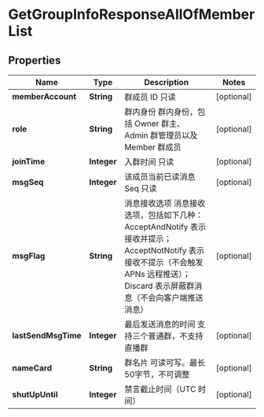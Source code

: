 

# GetGroupInfoResponseAllOfMemberList


## Properties

| Name | Type | Description | Notes |
|------------ | ------------- | ------------- | -------------|
|**memberAccount** | **String** | 群成员 ID 只读 |  [optional] |
|**role** | **String** | 群内身份 群内身份，包括 Owner 群主、Admin 群管理员以及 Member 群成员 |  [optional] |
|**joinTime** | **Integer** | 入群时间 只读 |  [optional] |
|**msgSeq** | **Integer** | 该成员当前已读消息 Seq 只读 |  [optional] |
|**msgFlag** | **String** | 消息接收选项 消息接收选项，包括如下几种：AcceptAndNotify 表示接收并提示；AcceptNotNotify 表示接收不提示（不会触发 APNs 远程推送）；Discard 表示屏蔽群消息（不会向客户端推送消息） |  [optional] |
|**lastSendMsgTime** | **Integer** | 最后发送消息的时间 支持三个普通群，不支持直播群 |  [optional] |
|**nameCard** | **String** | 群名片 可读可写。最长50字节，不可调整 |  [optional] |
|**shutUpUntil** | **Integer** | 禁言截止时间（UTC 时间） |  [optional] |



